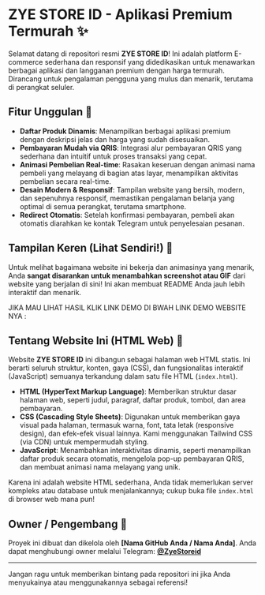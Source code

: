 # ZYE STORE ID - Aplikasi Premium Termurah ✨

Selamat datang di repositori resmi **ZYE STORE ID**! Ini adalah platform E-commerce sederhana dan responsif yang didedikasikan untuk menawarkan berbagai aplikasi dan langganan premium dengan harga termurah. Dirancang untuk pengalaman pengguna yang mulus dan menarik, terutama di perangkat seluler.

## Fitur Unggulan 🚀

* **Daftar Produk Dinamis**: Menampilkan berbagai aplikasi premium dengan deskripsi jelas dan harga yang sudah disesuaikan.
* **Pembayaran Mudah via QRIS**: Integrasi alur pembayaran QRIS yang sederhana dan intuitif untuk proses transaksi yang cepat.
* **Animasi Pembelian Real-time**: Rasakan keseruan dengan animasi nama pembeli yang melayang di bagian atas layar, menampilkan aktivitas pembelian secara real-time.
* **Desain Modern & Responsif**: Tampilan website yang bersih, modern, dan sepenuhnya responsif, memastikan pengalaman belanja yang optimal di semua perangkat, terutama smartphone.
* **Redirect Otomatis**: Setelah konfirmasi pembayaran, pembeli akan otomatis diarahkan ke kontak Telegram untuk penyelesaian pesanan.

## Tampilan Keren (Lihat Sendiri!) 🌟

Untuk melihat bagaimana website ini bekerja dan animasinya yang menarik, Anda **sangat disarankan untuk menambahkan screenshot atau GIF** dari website yang berjalan di sini! Ini akan membuat README Anda jauh lebih interaktif dan menarik.

JIKA MAU LIHAT HASIL KLIK LINK DEMO DI BWAH
LINK DEMO WEBSITE NYA :


## Tentang Website Ini (HTML Web) 📄

Website **ZYE STORE ID** ini dibangun sebagai halaman web HTML statis. Ini berarti seluruh struktur, konten, gaya (CSS), dan fungsionalitas interaktif (JavaScript) semuanya terkandung dalam satu file HTML (`index.html`).

* **HTML (HyperText Markup Language)**: Memberikan struktur dasar halaman web, seperti judul, paragraf, daftar produk, tombol, dan area pembayaran.
* **CSS (Cascading Style Sheets)**: Digunakan untuk memberikan gaya visual pada halaman, termasuk warna, font, tata letak (responsive design), dan efek-efek visual lainnya. Kami menggunakan Tailwind CSS (via CDN) untuk mempermudah styling.
* **JavaScript**: Menambahkan interaktivitas dinamis, seperti menampilkan daftar produk secara otomatis, mengelola pop-up pembayaran QRIS, dan membuat animasi nama melayang yang unik.

Karena ini adalah website HTML sederhana, Anda tidak memerlukan server kompleks atau database untuk menjalankannya; cukup buka file `index.html` di browser web mana pun!

## Owner / Pengembang 👤

Proyek ini dibuat dan dikelola oleh **[Nama GitHub Anda / Nama Anda]**.
Anda dapat menghubungi owner melalui Telegram: **[@ZyeStoreid](https://t.me/ZyeStoreid)**

---

Jangan ragu untuk memberikan bintang pada repositori ini jika Anda menyukainya atau menggunakannya sebagai referensi!
